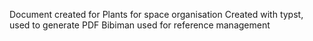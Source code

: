 Document created for Plants for space organisation
Created with typst, used to generate PDF
Bibiman used for reference management
